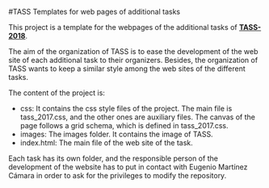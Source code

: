 #TASS Templates for web pages of additional tasks

This project is a template for the webpages of the additional tasks of 
**[TASS-2018](http://www.sepln.org/workshops/tass/2018/)**.

The aim of the organization of TASS is to ease the development of the
web site of each additional task to their organizers. Besides, the 
organization of TASS wants to keep a similar style among the web sites 
of the different tasks.

The content of the project is:

*   css: It contains the css style files of the project. The main file is
tass_2017.css, and the other ones are auxiliary files. The canvas of the
page follows a grid schema, which is defined in tass_2017.css.
*   images: The images folder. It contains the image of TASS.
*	index.html: The main file of the web site of the task.


Each task has its own folder, and the responsible person of the development
of the website has to put in contact with Eugenio Martínez Cámara 
<emcamara at decsai dot ugr dot es> in order to ask for the privileges to
modify the repository.


